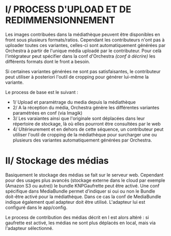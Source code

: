 # I/ PROCESS D'UPLOAD ET DE REDIMMENSIONNEMENT

Les images contribuées dans la médiathèque peuvent être disponibles en front sous plusieurs formats/ratios. Cependant les contributeurs n'ont pas à uploader toutes ces variantes, celles-ci sont automatiquement générées par Orchestra à partir de l'unique média uploadé par le contributeur.
Pour celà l'intégrateur peut spécifier dans la conf d'Orchestra *(conf à décrire)* les différents formats dont le front a besoin.

Si certaines variantes générées ne sont pas satisfaisantes, le contributeur peut utiliser à posteriori l'outil de cropping pour générer lui-même la variante.

Le process de base est le suivant :
* 1/ Upload et paramètrage du media depuis la médiathèque
* 2/ A la réception du média, Orchestra génère les différentes variantes paramétrées en conf (via Imagik)
* 3/ Les varaiantes ainsi que l'originale sont déplacées dans leur répertoire de stockage, là où elles pourront être consultées par le web
* 4/ Ultérieurement et en dehors de cette séquence, un contributeur peut utiliser l'outil de cropping de la médiathèque pour surcharger une ou plusieurs des variantes automatiquement générées par Orchestra.

# II/ Stockage des médias
Basiquement le stockage des médias se fait sur le serveur web. Cependant pour des usages plus avancés (stockage externe dans le cloud par exemple (Amazon S3 ou autre)) le bundle KNPGaufrette peut être activé. Une conf spécifique dans MediaBundle permet d'indiquer si oui ou non le Bundle doit-être activé pour la médiathèque. Dans ce cas la conf de MediaBundle indique également quel adapteur doit être utilisé. L'adapteur lui est configuré dans le app/config.

Le process de contribution des médias décrit en I est alors altéré : si gaufrette est activé, les médias ne sont plus déplacés en local, mais via l'adapteur sélectionné.